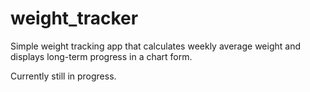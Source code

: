 # weight_tracker
Simple weight tracking app that calculates weekly average weight and displays long-term progress in a chart form.

Currently still in progress.

